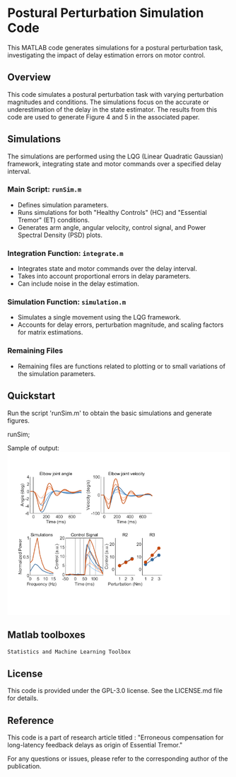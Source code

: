 # Postural Perturbation Simulation Code

This MATLAB code generates simulations for a postural perturbation task, investigating the impact of delay estimation errors on motor control.

## Overview

This code simulates a postural perturbation task with varying perturbation magnitudes and conditions. The simulations focus on the accurate or underestimation of the delay in the state estimator. The results from this code are used to generate Figure 4 and 5 in the associated paper.

## Simulations

The simulations are performed using the LQG (Linear Quadratic Gaussian) framework, integrating state and motor commands over a specified delay interval.

### Main Script: `runSim.m`

- Defines simulation parameters.
- Runs simulations for both "Healthy Controls" (HC) and "Essential Tremor" (ET) conditions.
- Generates arm angle, angular velocity, control signal, and Power Spectral Density (PSD) plots.

### Integration Function: `integrate.m`

- Integrates state and motor commands over the delay interval.
- Takes into account proportional errors in delay parameters.
- Can include noise in the delay estimation.

### Simulation Function: `simulation.m`

- Simulates a single movement using the LQG framework.
- Accounts for delay errors, perturbation magnitude, and scaling factors for matrix estimations.

### Remaining Files

- Remaining files are functions related to plotting or to small variations of the simulation parameters.

## Quickstart
Run the script 'runSim.m' to obtain the basic simulations and generate figures.

runSim; 

Sample of output:
![runSim](https://github.com/fblondiaux/ErroneousDelayCompensationET/blob/main/Figures/runSim.png)

## Matlab toolboxes

    Statistics and Machine Learning Toolbox

## License

This code is provided under the GPL-3.0 license. See the LICENSE.md file for details.

## Reference

This code is a part of research article titled : "Erroneous compensation for long-latency feedback delays as origin of Essential Tremor."

For any questions or issues, please refer to the corresponding author of the publication.

